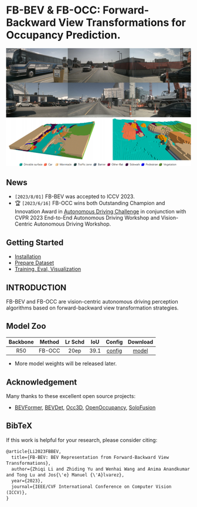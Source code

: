 # FB-BEV & FB-OCC: Forward-Backward View Transformations for Occupancy Prediction.

![](figs/demo_1.png)

## News
- `[2023/8/01]` FB-BEV was accepted to ICCV 2023.
- 🏆 `[2023/6/16]` FB-OCC wins both Outstanding Champion and Innovation Award  in [Autonomous Driving Challenge](https://opendrivelab.com/AD23Challenge.html#Track3) in conjunction with CVPR 2023  End-to-End Autonomous Driving Workshop and  Vision-Centric Autonomous Driving Workshop.


## Getting Started
- [Installation](docs/install.md)
- [Prepare Dataset](docs/prepare_datasets.md)
- [Training, Eval, Visualization](docs/start.md)

## INTRODUCTION

FB-BEV and FB-OCC are vision-centric autonomous driving perception algorithms based on forward-backward view transformation strategies.
 
## Model Zoo

| Backbone | Method | Lr Schd | IoU|  Config | Download |
| :---: | :---: | :---: | :---: | :---: | :---: |
| R50 | FB-OCC | 20ep | 39.1 |[config](occupancy_configs/fb_occ/fbocc-r50-cbgs_depth_16f_16x4_20e.py) |[model](https://github.com/zhiqi-li/storage/releases/download/v1.0/fbocc-r50-cbgs_depth_16f_16x4_20e.pth)|

* More model weights will be released later.

## Acknowledgement

Many thanks to these excellent open source projects:

- [BEVFormer](https://github.com/fundamentalvision/BEVFormer), [BEVDet](https://github.com/HuangJunJie2017/BEVDet), [Occ3D](https://github.com/Tsinghua-MARS-Lab/Occ3D), [OpenOccupancy](https://github.com/JeffWang987/OpenOccupancy), [SoloFusion](https://github.com/Divadi/SOLOFusion)

## BibTeX
If this work is helpful for your research, please consider citing:

```
@article{Li2023FBBEV,
  title={FB-BEV: BEV Representation from Forward-Backward View Transformations},
  author={Zhiqi Li and Zhiding Yu and Wenhai Wang and Anima Anandkumar and Tong Lu and Jos{\'e} Manuel {\'A}lvarez},
  year={2023},
  journal={IEEE/CVF International Conference on Computer Vision (ICCV)},
}
```
